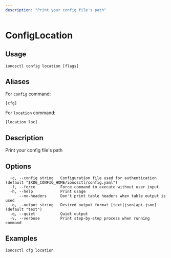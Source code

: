 ```yaml
---
description: "Print your config file's path"
---
```


# ConfigLocation

## Usage

```text
ionosctl config location [flags]
```

## Aliases

For `config` command:

```text
[cfg]
```

For `location` command:

```text
[location loc]
```

## Description

Print your config file's path

## Options

```text
  -c, --config string   Configuration file used for authentication (default "$XDG_CONFIG_HOME/ionosctl/config.yaml")
  -f, --force           Force command to execute without user input
  -h, --help            Print usage
      --no-headers      Don't print table headers when table output is used
  -o, --output string   Desired output format [text|json|api-json] (default "text")
  -q, --quiet           Quiet output
  -v, --verbose         Print step-by-step process when running command
```

## Examples

```text
ionosctl cfg location
```

